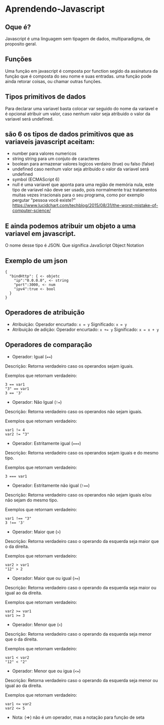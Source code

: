# Aprendendo-Javascript
## Oque é? 
Javascript é uma linguagem sem tipagem de dados, multiparadigma, de proposito geral.

## Funções
Uma função em javascript é composta por function segido da assinatura da função que é composta do seu nome e suas entradas.
uma função pode ainda retorar coisas, ou chamar outras funções.

## Tipos primitivos de dados
Para declarar uma variavel basta colocar var seguido do nome da variavel e é opcional atribuir um valor, caso nenhum valor seja atribuido o valor da variavel será undefined.

## são 6 os tipos de dados primitivos que as variaveis javascript aceitam:

* number para valores numericos
* string string para um conjuto de caracteres
* boolean  para armazenar valores logicos verdairo (true) ou falso (false)
* undefined caso nenhum valor seja atribuido o valor da variavel será undefined
* symbol (ECMAScript 6)
* null é uma variavel que aponta para uma região de memória nula, este tipo de variavel não deve ser usado, pois normalmente traz tratamentos muitas vezes irracionais para o seu programa, como por exemplo pergutar "pessoa você existe?" https://www.lucidchart.com/techblog/2015/08/31/the-worst-mistake-of-computer-science/

## E ainda podemos atribuir um objeto a uma variavel em javascript.
O nome desse tipo é JSON. Que significa JavaScript Object Notation

## Exemplo de um json
```
{
  "bindHttp": { <- objetc
    "ip":"0.0.0.0", <- string
    "port":3000, <- num
    "ipv4":true <- bool
  }
}
```
## Operadores de atribuição
* Atribuição:
Operador encurtado: ```x = y```
Significado: ```x = y```
* Atribuição de adição:
Operador encurtado: ```x += y```
Significado: ```x = x + y```

## Operadores de comparação
* Operador: Igual (```==```) 

Descrição: Retorna verdadeiro caso os operandos sejam iguais.

Exemplos que retornam verdadeiro:
```
3 == var1
"3" == var1
3 == '3'
```
* Operador: Não Igual (```!=```) 

Descrição: Retorna verdadeiro caso os operandos não sejam iguais.

Exemplos que retornam verdadeiro:
```
var1 != 4
var2 != "3"
```

* Operador: Estritamente igual (```===```) 

Descrição: Retorna verdadeiro caso os operandos sejam iguais e do mesmo tipo.

Exemplos que retornam verdadeiro:
```
3 === var1
```

* Operador: Estritamente não igual (```!==```) 

Descrição: Retorna verdadeiro caso os operandos não sejam iguais e/ou não sejam do mesmo tipo.

Exemplos que retornam verdadeiro:
```
var1 !== "3"
3 !== '3'
```

* Operador: Maior que (```>```) 

Descrição: Retorna verdadeiro caso o operando da esquerda seja maior que o da direita.

Exemplos que retornam verdadeiro:
```
var2 > var1
"12" > 2
```

* Operador: Maior que ou igual (```>=```) 

Descrição: Retorna verdadeiro caso o operando da esquerda seja maior ou igual ao da direita.

Exemplos que retornam verdadeiro:
```
var2 >= var1
var1 >= 3
```

* Operador: Menor que (```<```) 

Descrição: Retorna verdadeiro caso o operando da esquerda seja menor que o da direita.

Exemplos que retornam verdadeiro:
```
var1 < var2
"12" < "2"
```

* Operador: Menor que ou igua (```<=```) 

Descrição: Retorna verdadeiro caso o operando da esquerda seja menor ou igual ao da direita.

Exemplos que retornam verdadeiro:
```
var1 <= var2
var2 <= 5
```
* Nota: (=>) não é um operador, mas a notação para função de seta
